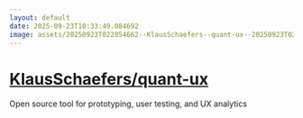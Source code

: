 ```yaml
---
layout: default
date: 2025-09-23T10:33:49.084692
image: assets/20250923T022854662--KlausSchaefers--quant-ux--20250923T023521420--cropped.png
---
```


# [KlausSchaefers/quant-ux](https://github.com/KlausSchaefers/quant-ux)

Open source tool for prototyping, user testing, and UX analytics
